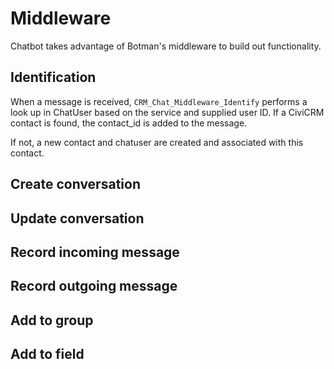 # Middleware

Chatbot takes advantage of Botman's middleware to build out functionality.

## Identification

When a message is received, `CRM_Chat_Middleware_Identify` performs a look up in ChatUser based on the service and supplied user ID. If a CiviCRM contact is found, the contact_id is added to the message.

If not, a new contact and chatuser are created and associated with this contact.

## Create conversation

## Update conversation

## Record incoming message

## Record outgoing message

## Add to group

## Add to field
